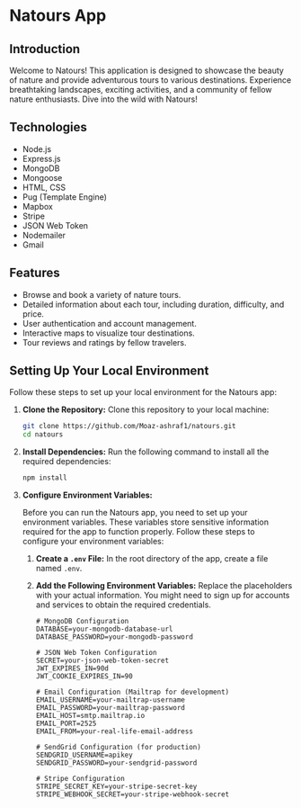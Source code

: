 # Natours App

## Introduction

Welcome to Natours! This application is designed to showcase the beauty of nature and provide adventurous tours to various destinations. Experience breathtaking landscapes, exciting activities, and a community of fellow nature enthusiasts. Dive into the wild with Natours!

## Technologies

- Node.js
- Express.js
- MongoDB
- Mongoose
- HTML, CSS
- Pug (Template Engine)
- Mapbox
- Stripe
- JSON Web Token
- Nodemailer
- Gmail

## Features

- Browse and book a variety of nature tours.
- Detailed information about each tour, including duration, difficulty, and price.
- User authentication and account management.
- Interactive maps to visualize tour destinations.
- Tour reviews and ratings by fellow travelers.

## Setting Up Your Local Environment

Follow these steps to set up your local environment for the Natours app:

1. **Clone the Repository:**
   Clone this repository to your local machine:
   ```bash
   git clone https://github.com/Moaz-ashraf1/natours.git
   cd natours
   ```
2. **Install Dependencies:**
   Run the following command to install all the required dependencies:
   ```bash
   npm install
   ```
3. **Configure Environment Variables:**

   Before you can run the Natours app, you need to set up your environment variables. These variables store sensitive information required for the app to function properly. Follow these steps to configure your environment variables:

   1. **Create a `.env` File:**
      In the root directory of the app, create a file named `.env`.

   2. **Add the Following Environment Variables:**
      Replace the placeholders with your actual information. You might need to sign up for accounts and services to obtain the required credentials.

      ```dotenv
      # MongoDB Configuration
      DATABASE=your-mongodb-database-url
      DATABASE_PASSWORD=your-mongodb-password

      # JSON Web Token Configuration
      SECRET=your-json-web-token-secret
      JWT_EXPIRES_IN=90d
      JWT_COOKIE_EXPIRES_IN=90

      # Email Configuration (Mailtrap for development)
      EMAIL_USERNAME=your-mailtrap-username
      EMAIL_PASSWORD=your-mailtrap-password
      EMAIL_HOST=smtp.mailtrap.io
      EMAIL_PORT=2525
      EMAIL_FROM=your-real-life-email-address

      # SendGrid Configuration (for production)
      SENDGRID_USERNAME=apikey
      SENDGRID_PASSWORD=your-sendgrid-password

      # Stripe Configuration
      STRIPE_SECRET_KEY=your-stripe-secret-key
      STRIPE_WEBHOOK_SECRET=your-stripe-webhook-secret
      ```
